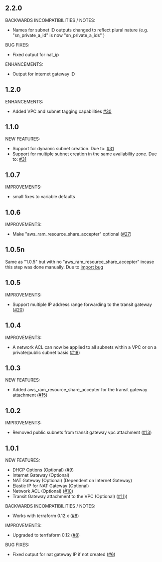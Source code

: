 ## 2.2.0

BACKWARDS INCOMPATIBILITIES / NOTES:

* Names for subnet ID outputs changed to reflect plural nature (e.g. "sn_private_a_id" is now "sn_private_a_ids" )

BUG FIXES:

* Fixed output for nat_ip

ENHANCEMENTS:

* Output for internet gateway ID

## 1.2.0

ENHANCEMENTS:

* Added VPC and subnet tagging capabilities [#30](https://github.com/zoitech/terraform-aws-network/issues/30)

## 1.1.0

NEW FEATURES:
* Support for dynamic subnet creation. Due to: [#31](https://github.com/zoitech/terraform-aws-network/issues/31)
* Support for multiple subnet creation in the same availability zone. Due to: [#31](https://github.com/zoitech/terraform-aws-network/issues/31)

## 1.0.7

IMPROVEMENTS:
* small fixes to variable defaults

## 1.0.6

IMPROVEMENTS:
* Make "aws_ram_resource_share_accepter" optional ([#27](https://github.com/zoitech/terraform-aws-network/issues/27))

## 1.0.5n

Same as "1.0.5" but with no "aws_ram_resource_share_accepter" incase this step was done manually. Due to [import bug](https://github.com/terraform-providers/terraform-provider-aws/issues/10186)

## 1.0.5

IMPROVEMENTS:
* Support multiple IP address range forwarding to the transit gateway ([#20](https://github.com/zoitech/terraform-aws-network/issues/20))

## 1.0.4

IMPROVEMENTS:
* A network ACL can now be applied to all subnets within a VPC or on a private/public subnet basis ([#18](https://github.com/zoitech/terraform-aws-network/issues/18))

## 1.0.3

NEW FEATURES:
* Added aws_ram_resource_share_accepter for the transit gateway attachment ([#15](https://github.com/zoitech/terraform-aws-network/issues/15))

## 1.0.2

IMPROVEMENTS:
* Removed public subnets from transit gateway vpc attachment ([#13](https://github.com/zoitech/terraform-aws-network/issues/13))

## 1.0.1

NEW FEATURES:
* DHCP Options (Optional) ([#9](https://github.com/zoitech/terraform-aws-network/issues/9))
* Internet Gateway (Optional)
* NAT Gateway (Optional) (Dependent on Internet Gateway)
* Elastic IP for NAT Gateway (Optional)
* Network ACL (Optional) ([#10](https://github.com/zoitech/terraform-aws-network/issues/10))
* Transit Gateway attachment to the VPC (Optional) ([#11](https://github.com/zoitech/terraform-aws-network/issues/11)))

BACKWARDS INCOMPATIBILITIES / NOTES:
* Works with terraform 0.12.x ([#8](https://github.com/zoitech/terraform-aws-network/issues/8))

IMPROVEMENTS:
* Upgraded to terrfaform 0.12 ([#8](https://github.com/zoitech/terraform-aws-network/issues/8))

BUG FIXES:
* Fixed output for nat gateway IP if not created ([#6](https://github.com/zoitech/terraform-aws-network/issues/6))